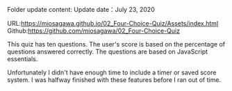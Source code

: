 Folder update content:
Update date：July 23, 2020

URL:https://miosagawa.github.io/02_Four-Choice-Quiz/Assets/index.html
Github:https://github.com/miosagawa/02_Four-Choice-Quiz


This quiz has ten questions. The user's score is based on the percentage of questions answered correctly. The questions are based on JavaScript essentials.

Unfortunately I didn't have enough time to include a timer or saved score system. I was halfway finished with these features before I ran out of time.

